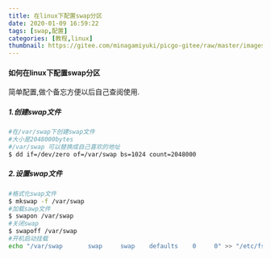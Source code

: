 ```yaml
---
title: 在linux下配置swap分区
date: 2020-01-09 16:59:22
tags: [swap,配置]
categories: [教程,linux]
thumbnail: https://gitee.com/minagamiyuki/picgo-gitee/raw/master/images/u=2919831077,1230952122&fm=26&gp=0.jpg
---
```


#### 如何在linux下配置swap分区

简单配置,做个备忘方便以后自己查阅使用.

##### 1.创建swap文件

```bash
#在/var/swap下创建swap文件
#大小是2048000bytes
#/var/swap 可以替换成自己喜欢的地址
$ dd if=/dev/zero of=/var/swap bs=1024 count=2048000
```

<!-- more -->

##### 2.设置swap文件

```bash
#格式化swap文件
$ mkswap -f /var/swap
#加载sawp文件
$ swapon /var/swap
#关闭swap
$ swapoff /var/swap
#开机启动挂载
echo "/var/swap       swap     swap    defaults    0     0" >> "/etc/fstab"
```

